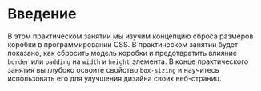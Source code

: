 # Введение

В этом практическом занятии мы изучим концепцию сброса размеров коробки в программировании CSS. В практическом занятии будет показано, как сбросить модель коробки и предотвратить влияние `border` или `padding` на `width` и `height` элемента. В конце практического занятия вы глубоко освоите свойство `box-sizing` и научитесь использовать его для улучшения дизайна своих веб-страниц.

